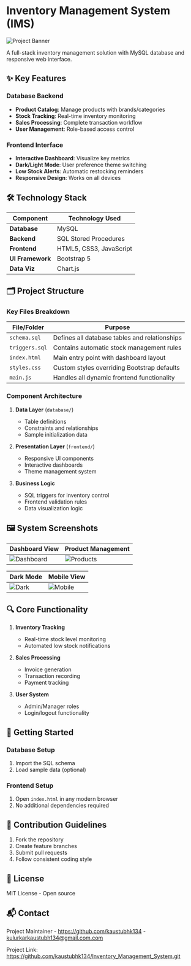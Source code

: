 # Inventory Management System (IMS)

![Project Banner](https://github.com/user-attachments/assets/574f75ab-ed21-42b3-a88f-604fe4afe322)

A full-stack inventory management solution with MySQL database and responsive web interface.

## ✨ Key Features

### Database Backend
- **Product Catalog**: Manage products with brands/categories
- **Stock Tracking**: Real-time inventory monitoring
- **Sales Processing**: Complete transaction workflow
- **User Management**: Role-based access control

### Frontend Interface
- **Interactive Dashboard**: Visualize key metrics
- **Dark/Light Mode**: User preference theme switching
- **Low Stock Alerts**: Automatic restocking reminders
- **Responsive Design**: Works on all devices

## 🛠️ Technology Stack

| Component       | Technology Used         |
|-----------------|-------------------------|
| **Database**    | MySQL                   |
| **Backend**     | SQL Stored Procedures   |
| **Frontend**    | HTML5, CSS3, JavaScript |
| **UI Framework**| Bootstrap 5             |
| **Data Viz**    | Chart.js                |

## 🗂️ Project Structure


### Key Files Breakdown

| File/Folder          | Purpose                                                                 |
|----------------------|-------------------------------------------------------------------------|
| `schema.sql`         | Defines all database tables and relationships                          |
| `triggers.sql`       | Contains automatic stock management rules                              |
| `index.html`         | Main entry point with dashboard layout                                 |
| `styles.css`         | Custom styles overriding Bootstrap defaults                           |
| `main.js`            | Handles all dynamic frontend functionality                            |

### Component Architecture

1. **Data Layer** (`database/`)
   - Table definitions
   - Constraints and relationships
   - Sample initialization data

2. **Presentation Layer** (`frontend/`)
   - Responsive UI components
   - Interactive dashboards
   - Theme management system

3. **Business Logic**
   - SQL triggers for inventory control
   - Frontend validation rules
   - Data visualization logic

## 🖼️ System Screenshots

| Dashboard View | Product Management |
|---------------|--------------------|
| ![Dashboard](https://github.com/user-attachments/assets/574f75ab-ed21-42b3-a88f-604fe4afe322) | ![Products](https://github.com/user-attachments/assets/555fa8a2-f524-4634-9dd2-b634980f454f)


| Dark Mode | Mobile View |
|-----------|-------------|
| ![Dark](https://github.com/user-attachments/assets/0a0b8ca8-b84b-4835-b239-8f566778a193) | ![Mobile](https://github.com/user-attachments/assets/96df9679-cc91-47c7-900e-fd7696ddcef2)



## 🔍 Core Functionality

1. **Inventory Tracking**
   - Real-time stock level monitoring
   - Automated low stock notifications

2. **Sales Processing**
   - Invoice generation
   - Transaction recording
   - Payment tracking

3. **User System**
   - Admin/Manager roles
   - Login/logout functionality

## 🚀 Getting Started

### Database Setup
1. Import the SQL schema
2. Load sample data (optional)

### Frontend Setup
1. Open `index.html` in any modern browser
2. No additional dependencies required

## 🤝 Contribution Guidelines

1. Fork the repository
2. Create feature branches
3. Submit pull requests
4. Follow consistent coding style

## 📜 License
MIT License - Open source

## 📬 Contact
Project Maintainer - https://github.com/kaustubhk134 - kulurkarkaustubh134@gmail.com.com

Project Link: https://github.com/kaustubhk134/Inventory_Management_System.git
